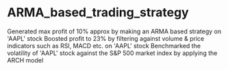 # ARMA_based_trading_strategy
Generated max profit of 10% approx by making an ARMA based strategy on 'AAPL' stock
Boosted profit to 23% by filtering against volume & price indicators such as RSI, MACD etc. on 'AAPL' stock
Benchmarked the volatility of 'AAPL' stock against the S&P 500 market index by applying the ARCH model
